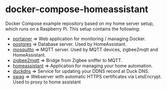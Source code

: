 # docker-compose-homeassistant
Docker Compose example repository based on my home server setup, which runs on a Raspberry Pi.
This setup contains the following:
- [portainer](https://hub.docker.com/r/portainer/portainer) => Web application for monitoring / managing Docker.
- [postgres](https://hub.docker.com/_/postgres) => Database server. Used by HomeAssistant.
- [mosquitto](https://hub.docker.com/_/eclipse-mosquitto) => MQTT server. Used by MQTT devices, zigbee2mqtt and HomeAssistant. 
- [zigbee2mqtt](https://hub.docker.com/r/koenkk/zigbee2mqtt/) => Bridge from Zigbee sniffer to MQTT.
- [homeassistant](https://hub.docker.com/r/homeassistant/armhf-homeassistant/) => Application for managing your home automation.
- [duckdns](https://hub.docker.com/r/linuxserver/duckdns) => Service for updating your DDNS record at Duck DNS.
- [swag](https://hub.docker.com/r/linuxserver/letsencrypt) => Webserver with automatic HTTPS certificates via LetsEncrypt. Used to proxy to home assistant
